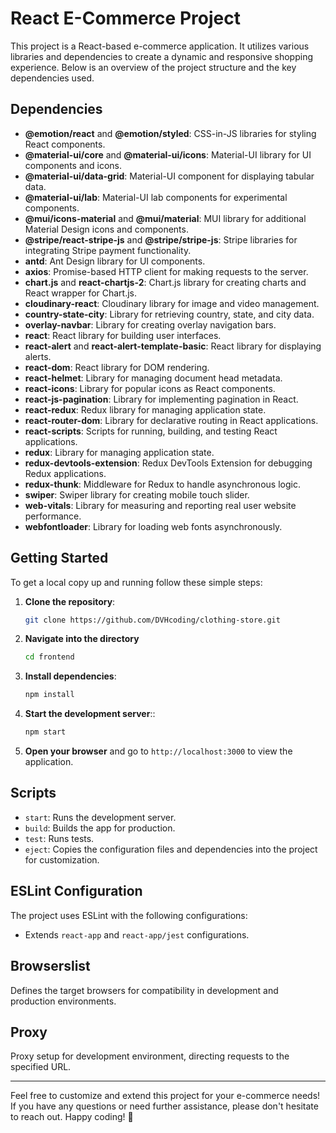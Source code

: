 # React E-Commerce Project

This project is a React-based e-commerce application. It utilizes various libraries and dependencies to create a dynamic and responsive shopping experience. Below is an overview of the project structure and the key dependencies used.

## Dependencies

- **@emotion/react** and **@emotion/styled**: CSS-in-JS libraries for styling React components.
- **@material-ui/core** and **@material-ui/icons**: Material-UI library for UI components and icons.
- **@material-ui/data-grid**: Material-UI component for displaying tabular data.
- **@material-ui/lab**: Material-UI lab components for experimental components.
- **@mui/icons-material** and **@mui/material**: MUI library for additional Material Design icons and components.
- **@stripe/react-stripe-js** and **@stripe/stripe-js**: Stripe libraries for integrating Stripe payment functionality.
- **antd**: Ant Design library for UI components.
- **axios**: Promise-based HTTP client for making requests to the server.
- **chart.js** and **react-chartjs-2**: Chart.js library for creating charts and React wrapper for Chart.js.
- **cloudinary-react**: Cloudinary library for image and video management.
- **country-state-city**: Library for retrieving country, state, and city data.
- **overlay-navbar**: Library for creating overlay navigation bars.
- **react**: React library for building user interfaces.
- **react-alert** and **react-alert-template-basic**: React library for displaying alerts.
- **react-dom**: React library for DOM rendering.
- **react-helmet**: Library for managing document head metadata.
- **react-icons**: Library for popular icons as React components.
- **react-js-pagination**: Library for implementing pagination in React.
- **react-redux**: Redux library for managing application state.
- **react-router-dom**: Library for declarative routing in React applications.
- **react-scripts**: Scripts for running, building, and testing React applications.
- **redux**: Library for managing application state.
- **redux-devtools-extension**: Redux DevTools Extension for debugging Redux applications.
- **redux-thunk**: Middleware for Redux to handle asynchronous logic.
- **swiper**: Swiper library for creating mobile touch slider.
- **web-vitals**: Library for measuring and reporting real user website performance.
- **webfontloader**: Library for loading web fonts asynchronously.

## Getting Started

To get a local copy up and running follow these simple steps:

1. **Clone the repository**:
   ```sh
   git clone https://github.com/DVHcoding/clothing-store.git
   ```
2. **Navigate into the directory**
	  ```sh
	  cd frontend  
	 ```
3. **Install dependencies**:
	  ```sh
	  npm install  
	 ```
4. **Start the development server**::
	  ```sh
	  npm start  
	 ```
5. **Open your browser** and go to `http://localhost:3000` to view the application.

## Scripts

-   `start`: Runs the development server.
-   `build`: Builds the app for production.
-   `test`: Runs tests.
-   `eject`: Copies the configuration files and dependencies into the project for customization.

## ESLint Configuration

The project uses ESLint with the following configurations:

-   Extends `react-app` and `react-app/jest` configurations.

## Browserslist

Defines the target browsers for compatibility in development and production environments.

## Proxy

Proxy setup for development environment, directing requests to the specified URL.

----------

Feel free to customize and extend this project for your e-commerce needs! If you have any questions or need further assistance, please don't hesitate to reach out. Happy coding! 🚀
